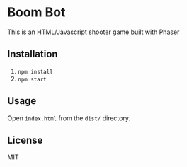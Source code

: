 # Boom Bot

This is an HTML/Javascript shooter game built with Phaser

## Installation

1. `npm install`
2. `npm start`

## Usage

Open `index.html` from the `dist/` directory.

## License

MIT
